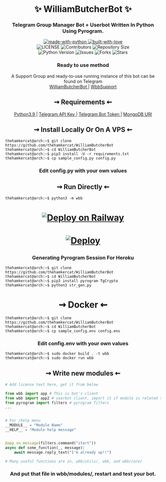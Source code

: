 
<h1 align="center"> 
    ✨ WilliamButcherBot ✨ 
</h1>

<h3 align="center"> 
    Telegram Group Manager Bot + Userbot Written In Python Using Pyrogram.
</h3>

<p align="center">
    <a href="https://python.org">
        <img src="http://forthebadge.com/images/badges/made-with-python.svg" alt="made-with-python">
    </a>
    <a href="https://GitHub.com/TheHamkerCat">
        <img src="http://ForTheBadge.com/images/badges/built-with-love.svg" alt="built-with-love">
    </a> <br>
    <img src="https://img.shields.io/github/license/thehamkercat/WilliamButcherBot?style=for-the-badge&logo=appveyor" alt="LICENSE">
    <img src="https://img.shields.io/github/contributors/thehamkercat/WilliamButcherBot?style=for-the-badge&logo=appveyor" alt="Contributors">
    <img src="https://img.shields.io/github/repo-size/thehamkercat/WilliamButcherBot?style=for-the-badge&logo=appveyor" alt="Repository Size"> <br>
    <img src="https://img.shields.io/badge/python-3.9-green?style=for-the-badge&logo=appveyor" alt="Python Version">
    <img src="https://img.shields.io/github/issues/thehamkercat/WilliamButcherBot?style=for-the-badge&logo=appveyor" alt="Issues">
    <img src="https://img.shields.io/github/forks/thehamkercat/WilliamButcherBot?style=for-the-badge&logo=appveyor" alt="Forks">
    <img src="https://img.shields.io/github/stars/thehamkercat/WilliamButcherBot?style=for-the-badge&logo=appveyor" alt="Stars">
</p>

<h3 align="center"> 
    Ready to use method
</h3>

<p align="center">
    A Support Group and ready-to-use running instance of this bot can be found on Telegram <br>
    <a href="https://t.me/WilliamButcherBot"> WilliamButcherBot </a> | 
    <a href="https://t.me/wbbsupport"> WbbSupport </a>
</p>

<h2 align="center"> 
   ⇝ Requirements ⇜
</h2>

<p align="center">
    <a href="https://www.python.org/downloads/release/python-390/"> Python3.9 </a> |
    <a href="https://docs.pyrogram.org/intro/setup#api-keys"> Telegram API Key </a> |
    <a href="https://t.me/botfather"> Telegram Bot Token </a> | 
    <a href="https://telegra.ph/How-To-get-Mongodb-URI-04-06"> MongoDB URI </a>
</p>

<h2 align="center"> 
   ⇝ Install Locally Or On A VPS ⇜
</h2>

```console
thehamkercat@arch:~$ git clone https://github.com/thehamkercat/WilliamButcherBot
thehamkercat@arch:~$ cd WilliamButcherBot
thehamkercat@arch:~$ pip3 install -U -r requirements.txt
thehamkercat@arch:~$ cp sample_config.py config.py
```
 
<h3 align="center"> 
    Edit <b>config.py</b> with your own values
</h3>

<h2 align="center"> 
   ⇝ Run Directly ⇜
</h2>

```console
thehamkercat@arch:~$ python3 -m wbb
```
<h1>
    <p align="center">
        <a href="https://railway.app/new/template?template=https%3A%2F%2Fgithub.com%2FTheHamkerCat%2FWilliamButcherBot&plugins=mongodb&envs=BOT_TOKEN%2CAPI_ID%2CAPI_HASH%2CSESSION_STRING%2CSUDO_USERS_ID%2CLOG_GROUP_ID%2CGBAN_LOG_GROUP_ID%2CWELCOME_DELAY_KICK_SEC%2CARQ_API_URL%2CMESSAGE_DUMP_CHAT%2CARQ_API_KEY%2CLOG_MENTIONS%2CUSERBOT_PREFIX%2CRSS_DELAY%2CPM_PERMIT&optionalEnvs=SESSION_STRING%2CUSERBOT_PREFIX&BOT_TOKENDesc=Obtain+a+Telegram+bot+token+by+contacting+%40BotFather&API_IDDesc=API_ID+of+your+Telegram+Account+my.telegram.org%2Fapps&API_HASHDesc=API_HASH+of+your+Telegram+Account+my.telegram.org%2Fapps&SESSION_STRINGDesc=Need+for+Userbot+Module+So+u+can+execute+.sh+%26+.l+cmd&SUDO_USERS_IDDesc=Sudo+users+have+full+access+to+everythin%2C+don%27t+trust+anyone...+ex%3A-+123456+654311+123456&LOG_GROUP_IDDesc=For+logs+channel+to+note+down+important+bot+level+events%2C+recommend+to+make+this+public.+ex%3A+%27-123456%27&GBAN_LOG_GROUP_IDDesc=gban+logs.+ex%3A+%27-123456%27&WELCOME_DELAY_KICK_SECDesc=Welcome+Delay+Kick+Sec&ARQ_API_URLDesc=For+Music+Downloading+And+Many+More+Things...+Don%27t+change+this+value&MESSAGE_DUMP_CHATDesc=Chat_id+of+the+group+where+useless+things+will+go&ARQ_API_KEYDesc=Get+this+from+%40ARQRobot.&LOG_MENTIONSDesc=Fill+1+to+turn+this+on%2C+or+0+to+turn+it+off.&USERBOT_PREFIXDesc=Userbot+command+prefix%2C+Leave+it+empty+if+you+don%27t+know+what+that+is.&RSS_DELAYDesc=Delay+in+which+RSS+will+send+updates+in+chat&PM_PERMITDesc=Pm+permit%2C+fill+1+to+enable+or+0+to+disable+it.&WELCOME_DELAY_KICK_SECDefault=300&ARQ_API_URLDefault=https%3A%2F%2Fthearq.tech&LOG_MENTIONSDefault=1&RSS_DELAYDefault=300&PM_PERMITDefault=1&referralCode=QLc1H6">
            <img src="https://railway.app/button.svg" alt="Deploy on Railway">
        </a>
    </p>
</h1>

<h1>
    <p align="center">
        <a href="https://heroku.com/deploy?template=https://github.com/thehamkercat/WilliamButcherBot">
            <img src="https://www.herokucdn.com/deploy/button.svg" alt="Deploy">
        </a>
    </p>
</h1>

<h3 align="center"> 
   Generating Pyrogram Session For Heroku
</h3>

```console
thehamkercat@arch:~$ git clone https://github.com/thehamkercat/WilliamButcherBot
thehamkercat@arch:~$ cd WilliamButcherBot
thehamkercat@arch:~$ pip3 install pyrogram TgCrypto
thehamkercat@arch:~$ python3 str_gen.py
```

<h1 align="center"> 
   ⇝ Docker ⇜
</h1>

```console
thehamkercat@arch:~$ git clone https://github.com/thehamkercat/WilliamButcherBot
thehamkercat@arch:~$ cd WilliamButcherBot
thehamkercat@arch:~$ cp sample_config.env config.env
```

<h3 align="center"> 
    Edit <b> config.env </b> with your own values
</h3>

```console
thehamkercat@arch:~$ sudo docker build . -t wbb
thehamkercat@arch:~$ sudo docker run wbb
```

<h2 align="center"> 
   ⇝ Write new modules ⇜
</h2>

```py
# Add license text here, get it from below

from wbb import app # This is bot's client
from wbb import app2 # userbot client, import it if module is related to userbot
from pyrogram import filters # pyrogram filters
...


# For /help menu
__MODULE__ = "Module Name"
__HELP__ = "Module help message"


@app.on_message(filters.command("start"))
async def some_function(_, message):
    await message.reply_text("I'm already up!!")

# Many useful functions are in, wbb/utils/, wbb, and wbb/core/
```

<h3 align="center"> 
   And put that file in wbb/modules/, restart and test your bot.
</h3>
